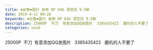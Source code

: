 ```yaml
---
title: ❤出售❤国行 自用 8P 64G 深空灰 9.5新
date: 2019-4-11 00:28
keywords: ❤出售❤国行 自用 8P 64G 深空灰 9.5新
description: 25000P  不刀  有意添加QQ发图片  3385435422  磨叽的人不要了
categories: used
---
```

<td class="t_f" id="postmessage_3456268">

25000P  不刀  有意添加QQ发图片   3385435422   磨叽的人不要了</td>
